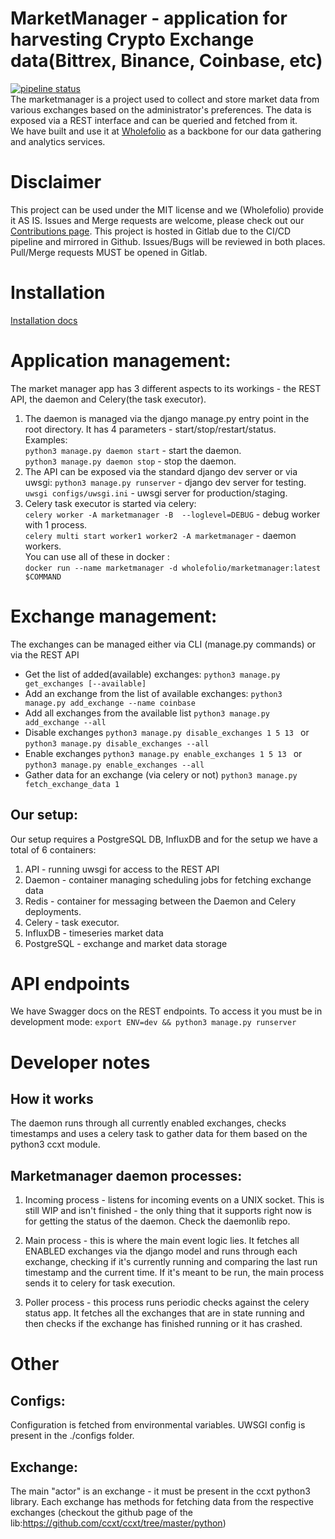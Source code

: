# MarketManager - application for harvesting Crypto Exchange data(Bittrex, Binance, Coinbase, etc)
[![pipeline status](https://gitlab.com/cryptohunters/marketmanager/badges/master/pipeline.svg)](https://gitlab.com/cryptohunters/marketmanager/commits/master)  
The marketmanager is a project used to collect and store market data from various exchanges based on the administrator's preferences. The data is exposed via a REST interface and can be queried and fetched from it.  
We have built and use it at [Wholefolio](https://wholefolio.io) as a backbone for our data gathering and analytics services.

# Disclaimer
This project can be used under the MIT license and we (Wholefolio) provide it AS IS. Issues and Merge requests are welcome, please check out our [Contributions page](./CONTRIBUTE.md). This project is hosted in Gitlab due to the CI/CD pipeline and mirrored in Github. Issues/Bugs will be reviewed in both places. Pull/Merge requests MUST be opened in Gitlab.

# Installation
[Installation docs](./INSTALL.md)

# Application management:  
The market manager app has 3 different aspects to its workings - the REST API, the daemon and Celery(the task executor).
1. The daemon is managed via the django manage.py entry point in the root directory. It has 4 parameters - start/stop/restart/status.  
Examples:  
```python3 manage.py daemon start``` - start the daemon.  
```python3 manage.py daemon stop``` - stop the daemon.  
2. The API can be exposed via the standard django dev server or via uwsgi:
```python3 manage.py runserver``` - django dev server for testing.  
```uwsgi configs/uwsgi.ini``` - uwsgi server for production/staging.  
3. Celery task executor is started via celery:  
```celery worker -A marketmanager -B  --loglevel=DEBUG``` - debug worker with 1 process.  
```celery multi start worker1 worker2 -A marketmanager``` - daemon workers.  
You can use all of these in docker :  
```docker run --name marketmanager -d wholefolio/marketmanager:latest $COMMAND```  

# Exchange management:
The exchanges can be managed either via CLI (manage.py commands) or via the REST API
* Get the list of added(available) exchanges:
```python3 manage.py get_exchanges [--available]```
* Add an exchange from the list of available exchanges:
```python3 manage.py add_exchange --name coinbase```
* Add all exchanges from the available list
```python3 manage.py add_exchange --all```
* Disable exchanges
```python3 manage.py disable_exchanges 1 5 13 ``` or ```python3 manage.py disable_exchanges --all```
* Enable exchanges
```python3 manage.py enable_exchanges 1 5 13 ``` or ```python3 manage.py enable_exchanges --all```
* Gather data for an exchange (via celery or not)
```python3 manage.py fetch_exchange_data 1```

## Our setup:
Our setup requires a PostgreSQL DB, InfluxDB and for the setup we have а total of 6 containers:
1. API - running uwsgi for access to the REST API
2. Daemon - container managing scheduling jobs for fetching exchange data
3. Redis - container for messaging between the Daemon and Celery deployments.  
4. Celery - task executor.  
5. InfluxDB - timeseries market data  
6. PostgreSQL - exchange and market data storage


# API endpoints
We have Swagger docs on the REST endpoints. To access it you must be in development mode:
`export ENV=dev && python3 manage.py runserver`


# Developer notes
## How it works
The daemon runs through all currently enabled exchanges, checks timestamps and uses a celery task to gather data for them based on the python3 ccxt module.
## Marketmanager daemon processes:
1. Incoming process - listens for incoming events on a UNIX socket. This is still WIP and isn't finished - the only thing that it supports right now is for getting the status of the daemon. Check the daemonlib repo.  

2. Main process - this is where the main event logic lies. It fetches all ENABLED exchanges via the django model and runs through each exchange, checking if it's currently running and comparing the last run timestamp and the current time. If it's meant to be run, the main process sends it to celery for task execution.

3. Poller process - this process runs periodic checks against the celery status app. It fetches all the exchanges that are in state running and then checks if the exchange has finished running or it has crashed.  

# Other
## Configs:
Configuration is fetched from environmental variables. UWSGI config is present in the ./configs folder.
## Exchange:
The main "actor" is an exchange - it must be present in the ccxt python3 library. Each exchange has methods for fetching data from the respective exchanges (checkout the github page of the lib:https://github.com/ccxt/ccxt/tree/master/python)
